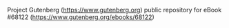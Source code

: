 Project Gutenberg (https://www.gutenberg.org) public repository for eBook #68122 (https://www.gutenberg.org/ebooks/68122)
